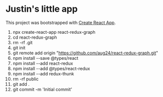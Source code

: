 # Justin's little app

This project was bootstrapped with [Create React App](https://github.com/facebook/create-react-app).

  1. npx create-react-app react-redux-graph
  1. cd react-redux-graph
  1. rm -rf .git
  1. git init
  1. git remote add origin "https://github.com/aug24/react-redux-graph.git"
  1. npm install --save @types/react
  1. npm install --add react-redux
  1. npm install --add @types/react-redux
  1. npm install --add redux-thunk
  1. rm -rf public
  1. git add .
  1. git commit -m 'Initial commit'


